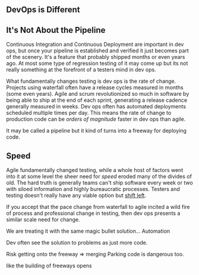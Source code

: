 ## DevOps is Different

## It's Not About the Pipeline

Continuous Integration and Continuous Deployment are important in dev ops, but once your pipeline is established and verified it just becomes part of the scenery. It's a feature that probably shipped months or even years ago. At most some type of regression testing of it may come up but its not really something at the forefront of a testers mind in dev ops.

What fundamentally changes testing is dev ops is the rate of change. Projects using waterfall often have a release cycles measured in months (some even years). Agile and scrum revolutionized so much in software by being able to ship at the end of each sprint, generating a release cadence generally measured in weeks. Dev ops often has automated deployments scheduled multiple times per day. This means the rate of change to production code can be *orders of magnitude* faster in dev ops than agile. 

It may be called a pipeline but it kind of turns into a freeway for deploying code. 

## Speed

Agile fundamentally changed testing, while a whole host of factors went into it at some level the sheer need for *speed* eroded many of the divides of old. The hard truth is generally teams can't ship software every week or two with siloed information and highly bureaucratic processes. Testers and testing doesn't really have any viable option but [shift left]().

If you accept that the pace change from waterfall to agile incited a wild fire of process and professional change in testing, then dev ops presents a similar scale need for change. 

We are treating it with the same magic bullet solution... Automation

Dev often see the solution to problems as just more code. 

Risk getting onto the freeway => merging
Parking code is dangerous too.

like the building of freeways opens 

